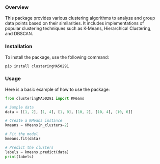 
### Overview
This package provides various clustering algorithms to analyze and group data points based on their similarities. It includes implementations of popular clustering techniques such as K-Means, Hierarchical Clustering, and DBSCAN.

### Installation
To install the package, use the following command:
```bash
pip install clusteringMA50291
```

### Usage
Here is a basic example of how to use the package:

```python
from clusteringMA50291 import KMeans

# Sample data
data = [[1, 2], [1, 4], [1, 0], [10, 2], [10, 4], [10, 0]]

# Create a KMeans instance
kmeans = KMeans(n_clusters=2)

# Fit the model
kmeans.fit(data)

# Predict the clusters
labels = kmeans.predict(data)
print(labels)
```


